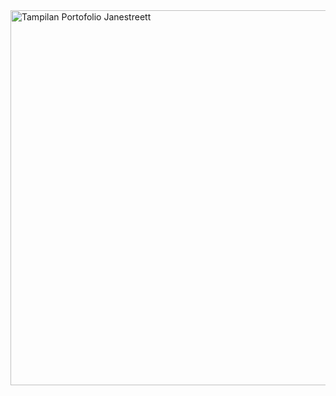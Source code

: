 <img src="https://raw.githubusercontent.com/Janestreett/portofolio-html-css Janestreettl/main/Screenshot%202025-10-25%20134341.png" width="600" alt="Tampilan Portofolio Janestreett">
